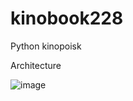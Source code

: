 # kinobook228
Python kinopoisk

Architecture

![image](https://github.com/MaximTikhomirov/maxim_kinobook228/assets/140896345/bd3237a7-cd05-4abc-aa0d-a658a35d3f94)
